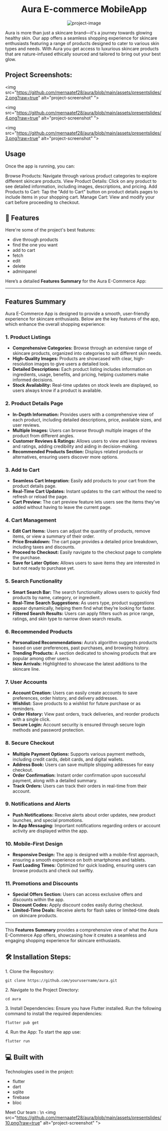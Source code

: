 <h1 align="center" id="title">Aura E-commerce MobileApp</h1>

<p align="center"><img src="https://github.com/mernaatef28/aura/blob/main/assets/presentslides/1.png?raw=true" alt="project-image"></p>

<p id="description">Aura is more than just a skincare brand—it's a journey towards glowing healthy skin. Our app offers a seamless shopping experience for skincare enthusiasts featuring a range of products designed to cater to various skin types and needs. With Aura you get access to luxurious skincare products that are nature-infused ethically sourced and tailored to bring out your best glow. </p>

<h2>Project Screenshots:</h2>

<img src="https://github.com/mernaatef28/aura/blob/main/assets/presentslides/2.png?raw=true" alt="project-screenshot" ">

<img src="https://github.com/mernaatef28/aura/blob/main/assets/presentslides/4.png?raw=true" alt="project-screenshot" ">

<img src="https://github.com/mernaatef28/aura/blob/main/assets/presentslides/3.png?raw=true" alt="project-screenshot" ">

  ## **Usage** 

Once the app is running, you can:

Browse Products: Navigate through various product categories to explore different skincare products.
View Product Details: Click on any product to see detailed information, including images, descriptions, and pricing.
Add Products to Cart: Tap the "Add to Cart" button on product details pages to include items in your shopping cart.
Manage Cart: View and modify your cart before proceeding to checkout.
  
<h2>🧐 Features</h2>

Here're some of the project's best features:

*   dive through products
*   find the one you want
*   add to cart
*   fetch
*   edit
*   delete
*   adminpanel

Here’s a detailed **Features Summary** for the Aura E-Commerce App:

---

## **Features Summary**

Aura E-Commerce App is designed to provide a smooth, user-friendly experience for skincare enthusiasts. Below are the key features of the app, which enhance the overall shopping experience:

### **1. Product Listings**
- **Comprehensive Categories:** Browse through an extensive range of skincare products, organized into categories to suit different skin needs.
- **High-Quality Images:** Products are showcased with clear, high-resolution images to give users a detailed look.
- **Detailed Descriptions:** Each product listing includes information on ingredients, usage, benefits, and pricing, helping customers make informed decisions.
- **Stock Availability:** Real-time updates on stock levels are displayed, so users always know if a product is available.

### **2. Product Details Page**
- **In-Depth Information:** Provides users with a comprehensive view of each product, including detailed descriptions, price, available sizes, and user reviews.
- **Multiple Images:** Users can browse through multiple images of the product from different angles.
- **Customer Reviews & Ratings:** Allows users to view and leave reviews and ratings, adding credibility and aiding in decision-making.
- **Recommended Products Section:** Displays related products or alternatives, ensuring users discover more options.

### **3. Add to Cart**
- **Seamless Cart Integration:** Easily add products to your cart from the product details page.
- **Real-Time Cart Updates:** Instant updates to the cart without the need to refresh or reload the page.
- **Cart Preview:** The cart preview feature lets users see the items they’ve added without having to leave the current page.

### **4. Cart Management**
- **Edit Cart Items:** Users can adjust the quantity of products, remove items, or view a summary of their order.
- **Price Breakdown:** The cart page provides a detailed price breakdown, including taxes and discounts.
- **Proceed to Checkout:** Easily navigate to the checkout page to complete the purchase.
- **Save for Later Option:** Allows users to save items they are interested in but not ready to purchase yet.

### **5. Search Functionality**
- **Smart Search Bar:** The search functionality allows users to quickly find products by name, category, or ingredient.
- **Real-Time Search Suggestions:** As users type, product suggestions appear dynamically, helping them find what they’re looking for faster.
- **Filtered Search Results:** Users can apply filters such as price range, ratings, and skin type to narrow down search results.

### **6. Recommended Products**
- **Personalized Recommendations:** Aura’s algorithm suggests products based on user preferences, past purchases, and browsing history.
- **Trending Products:** A section dedicated to showing products that are popular among other users.
- **New Arrivals:** Highlighted to showcase the latest additions to the skincare line.

### **7. User Accounts**
- **Account Creation:** Users can easily create accounts to save preferences, order history, and delivery addresses.
- **Wishlist:** Save products to a wishlist for future purchase or as reminders.
- **Order History:** View past orders, track deliveries, and reorder products with a single click.
- **Secure Login:** Account security is ensured through secure login methods and password protection.

### **8. Secure Checkout**
- **Multiple Payment Options:** Supports various payment methods, including credit cards, debit cards, and digital wallets.
- **Address Book:** Users can save multiple shipping addresses for easy checkout.
- **Order Confirmation:** Instant order confirmation upon successful payment, along with a detailed summary.
- **Track Orders:** Users can track their orders in real-time from their account.

### **9. Notifications and Alerts**
- **Push Notifications:** Receive alerts about order updates, new product launches, and special promotions.
- **In-App Messaging:** Important notifications regarding orders or account activity are displayed within the app.
  
### **10. Mobile-First Design**
- **Responsive Design:** The app is designed with a mobile-first approach, ensuring a smooth experience on both smartphones and tablets.
- **Fast Loading Times:** Optimized for quick loading, ensuring users can browse products and check out swiftly.
  
### **11. Promotions and Discounts**
- **Special Offers Section:** Users can access exclusive offers and discounts within the app.
- **Discount Codes:** Apply discount codes easily during checkout.
- **Limited-Time Deals:** Receive alerts for flash sales or limited-time deals on skincare products.

---

This **Features Summary** provides a comprehensive view of what the Aura E-Commerce App offers, showcasing how it creates a seamless and engaging shopping experience for skincare enthusiasts.
<h2>🛠️ Installation Steps:</h2>

<p>1. Clone the Repository:</p>

```
git clone https://github.com/yourusername/aura.git
```

<p>2. Navigate to the Project Directory:</p>

```
cd aura
```

<p>3. Install Dependencies: Ensure you have Flutter installed. Run the following command to install the required dependencies:</p>

```
flutter pub get
```

<p>4. Run the App: To start the app use:</p>

```
flutter run
```

  
  
<h2>💻 Built with</h2>

Technologies used in the project:

*   flutter
*   dart
*   sqlite
*   firebase
*   bloc
  
Meet Our team : \n 
<img src="https://github.com/mernaatef28/aura/blob/main/assets/presentslides/10.png?raw=true" alt="project-screenshot" ">
